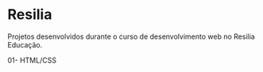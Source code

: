 # Resilia
Projetos desenvolvidos durante o curso de desenvolvimento web no Resilia Educação.

01- HTML/CSS
